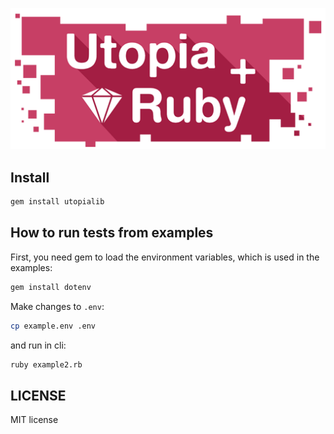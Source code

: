 
![logo](https://github.com/Sagleft/utopialib-ruby/raw/master/logo.png)

## Install

```bash
gem install utopialib
```

## How to run tests from examples

First, you need gem to load the environment variables, which is used in the examples:

```bash
gem install dotenv
```

Make changes to `.env`:

```bash
cp example.env .env
```

and run in cli:

```bash
ruby example2.rb
```

LICENSE
---

MIT license
